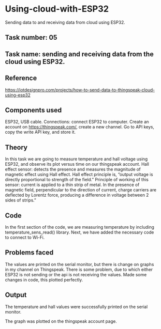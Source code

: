 # Using-cloud-with-ESP32
Sending  data to and receiving data from cloud using ESP32.

## Task number: 05

## Task name: sending and receiving data from the cloud using ESP32.

## Reference
https://iotdesignpro.com/projects/how-to-send-data-to-thingspeak-cloud-using-esp32

## Components used
ESP32, USB cable.
Connections: connect ESP32 to computer. Create an account on https://thingspeak.com/, create a new channel.
Go to API keys, copy the write API key, and store it.

## Theory
In this task we are going to measure temperature and hall voltage using ESP32, and observe its plot versus time on our thingspeak account.
Hall effect sensor: detects the presence and measures the magnitude of magnetic effect using Hall effect. Hall effect principle is, “output voltage is directly proportional to strength of the field.” Principle of working of this sensor: current is applied to a thin strip of metal. In the presence of magnetic field, perpendicular to the direction of current, charge carriers are deflected by Lorentz force, producing a difference in voltage between 2 sides of strips.”

## Code
In the first section of the code, we are measuring temperature by including temperature_sens_read() library. Next, we have added the necessary code to connect to Wi-Fi. 


## Problems faced
The values are printed on the serial monitor, but there is change on graphs in my channel on Thingspeak. There is some problem, due to which either ESP32 is not sending or the api is not receiving the values. Made some changes in code, this plotted perfectly.

## Output
The temperature and hall values were successfully printed on the serial monitor.

The graph was plotted on the thingspeak account page.




